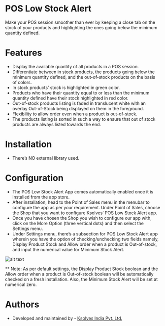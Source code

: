 # POS Low Stock Alert

Make your POS session smoother than ever by keeping a close tab on the stock of your products and highlighting the ones going below the minimum quantity defined.


# Features

- Display the available quantity of all products in a POS session. 
- Differentiate between in stock products, the products going below the minimum quantity defined, and the out-of-stock products on the basis of colors. 
- In stock products’ stock is highlighted in green color. 
- Products who have their quantity equal to or less than the minimum quantity defined have their stock highlighted in red color. 
- Out-of-stock products listing is faded in translucent white with an overlay Out-of-Stock being displayed on them in the foreground. 
- Flexibility to allow order even when a product is out-of-stock. 
- The products listing is sorted in such a way to ensure that out of stock products are always listed towards the end. 

# Installation

-  There’s NO external library used.

# Configuration

- The POS Low Stock Alert App comes automatically enabled once it is installed from the app store.
- After installation, head to the Point of Sales menu in the menubar to configure the app as per your requirement. Under Point of Sales, choose the Shop that you want to configure Ksolves’ POS Low Stock Alert app.
- Once you have chosen the Shop you wish to configure our app with, click on the More Option (three vertical dots) and then select the Settings menu.
- Under Settings menu, there’s a subsection for POS Low Stock Alert app wherein you have the option of checking/unchecking two fields namely, Display Product Stock and Allow order when a product is Out-of-stock, and input the numerical value for Minimum Stock Alert.

![alt text](https://github.com/ksolves-store/internal-odoo-pos-stock-info/tree/master/ks_pos_low_stock_alert/static/description/images/app_screen/2.png)

** Note: As per default settings, the Display Product Stock boolean and the Allow order when a product is Out-of-stock boolean will be automatically checked on a fresh installation. Also, the Minimum Stock Alert will be set at numerical zero. 

# Authors

-   Developed and maintained by - [Ksolves India Pvt. Ltd.](https://www.ksolves.com/)
